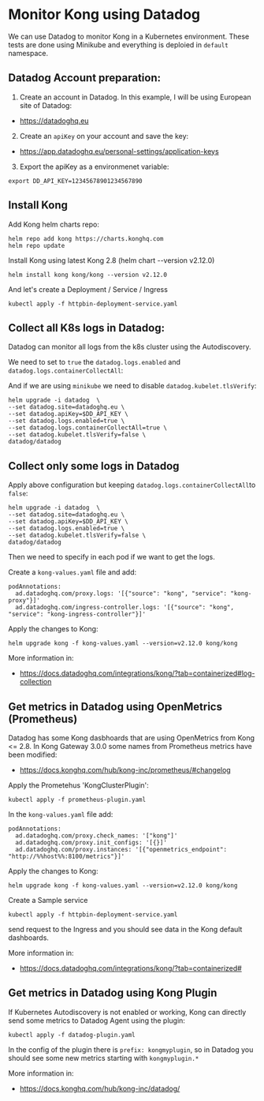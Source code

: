 # Monitor Kong using Datadog 

We can use Datadog to monitor Kong in a Kubernetes environment.
These tests are done using Minikube and everything is deploied in `default` namespace.

## Datadog Account preparation:

1. Create an account in Datadog. In this example, I will be using European site of Datadog: 
- https://datadoghq.eu

2. Create an `apiKey` on your account and save the key:
- https://app.datadoghq.eu/personal-settings/application-keys

3. Export the apiKey as a environmenet variable:
```
export DD_API_KEY=12345678901234567890
```


## Install Kong

Add Kong helm charts repo:
```
helm repo add kong https://charts.konghq.com
helm repo update
```

Install Kong using latest Kong 2.8 (helm chart --version v2.12.0)
```
helm install kong kong/kong --version v2.12.0
```

And let's create a Deployment / Service / Ingress

```
kubectl apply -f httpbin-deployment-service.yaml
```



## Collect all K8s logs in Datadog:

Datadog can monitor all logs from the k8s cluster using the Autodiscovery.

We need to set to `true` the `datadog.logs.enabled` and  `datadog.logs.containerCollectAll`:

And if we are using `minikube` we need to disable `datadog.kubelet.tlsVerify`:

```
helm upgrade -i datadog  \
--set datadog.site=datadoghq.eu \
--set datadog.apiKey=$DD_API_KEY \
--set datadog.logs.enabled=true \
--set datadog.logs.containerCollectAll=true \
--set datadog.kubelet.tlsVerify=false \
datadog/datadog
```


## Collect only some logs in Datadog


Apply above configuration but keeping `datadog.logs.containerCollectAll`to `false`:


```
helm upgrade -i datadog  \
--set datadog.site=datadoghq.eu \
--set datadog.apiKey=$DD_API_KEY \
--set datadog.logs.enabled=true \
--set datadog.kubelet.tlsVerify=false \
datadog/datadog
```


Then we need to specify in each pod if we want to get the logs.

Create a `kong-values.yaml` file and add:

```
podAnnotations:
  ad.datadoghq.com/proxy.logs: '[{"source": "kong", "service": "kong-proxy"}]'
  ad.datadoghq.com/ingress-controller.logs: '[{"source": "kong", "service": "kong-ingress-controller"}]'
```

Apply the changes to Kong:

```
helm upgrade kong -f kong-values.yaml --version=v2.12.0 kong/kong
```

More information in:
- https://docs.datadoghq.com/integrations/kong/?tab=containerized#log-collection


## Get metrics in Datadog using OpenMetrics (Prometheus)

Datadog has some Kong dasbhoards that are using OpenMetrics from Kong <= 2.8. 
In Kong Gateway 3.0.0 some names from Prometheus metrics have been modified:
- https://docs.konghq.com/hub/kong-inc/prometheus/#changelog


Apply the Prometehus 'KongClusterPlugin':

```
kubectl apply -f prometheus-plugin.yaml
```


In the `kong-values.yaml` file add:

```
podAnnotations:
  ad.datadoghq.com/proxy.check_names: '["kong"]'
  ad.datadoghq.com/proxy.init_configs: '[{}]'
  ad.datadoghq.com/proxy.instances: '[{"openmetrics_endpoint": "http://%%host%%:8100/metrics"}]'
```


Apply the changes to Kong:

```
helm upgrade kong -f kong-values.yaml --version=v2.12.0 kong/kong
```

Create a Sample service

```
kubectl apply -f httpbin-deployment-service.yaml
```

send request to the Ingress and you should see data in the Kong default dashboards.

More information in:
- https://docs.datadoghq.com/integrations/kong/?tab=containerized#


## Get metrics in Datadog using Kong Plugin

If Kubernetes Autodiscovery is not enabled or working, Kong can directly send some metrics to Datadog Agent using the plugin:

```
kubectl apply -f datadog-plugin.yaml
```

In the config of the plugin there is `prefix: kongmyplugin`, so in Datadog you should see some new metrics starting with `kongmyplugin.*`

More information in:
- https://docs.konghq.com/hub/kong-inc/datadog/